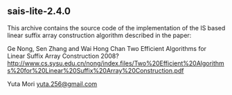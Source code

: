 
sais-lite-2.4.0
----------------------

This archive contains the source code of the implementation of
the IS based linear suffix array construction algorithm
described in the paper:

Ge Nong, Sen Zhang and Wai Hong Chan
Two Efficient Algorithms for Linear Suffix Array Construction
2008?
http://www.cs.sysu.edu.cn/nong/index.files/Two%20Efficient%20Algorithms%20for%20Linear%20Suffix%20Array%20Construction.pdf


Yuta Mori <yuta.256@gmail.com>
